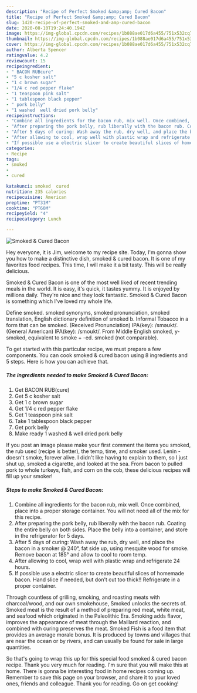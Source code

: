 ```yaml
---
description: "Recipe of Perfect Smoked &amp;amp; Cured Bacon"
title: "Recipe of Perfect Smoked &amp;amp; Cured Bacon"
slug: 1420-recipe-of-perfect-smoked-and-amp-cured-bacon
date: 2020-08-10T19:24:40.194Z
image: https://img-global.cpcdn.com/recipes/1b088ae017d6a455/751x532cq70/smoked-cured-bacon-recipe-main-photo.jpg
thumbnail: https://img-global.cpcdn.com/recipes/1b088ae017d6a455/751x532cq70/smoked-cured-bacon-recipe-main-photo.jpg
cover: https://img-global.cpcdn.com/recipes/1b088ae017d6a455/751x532cq70/smoked-cured-bacon-recipe-main-photo.jpg
author: Alberta Spencer
ratingvalue: 4.2
reviewcount: 15
recipeingredient:
- " BACON RUBcure"
- "5 c kosher salt"
- "1 c brown sugar"
- "1/4 c red pepper flake"
- "1 teaspoon pink salt"
- "1 tablespoon black pepper"
- " pork belly"
- "1 washed  well dried pork belly"
recipeinstructions:
- "Combine all ingredients for the bacon rub, mix well. Once combined, place into a proper storage container. You will not need all of the mix for this recipe."
- "After preparing the pork belly, rub liberally with the bacon rub. Coating the entire belly on both sides. Place the belly into a container, and store in the refrigerator for 5 days."
- "After 5 days of curing: Wash away the rub, dry well, and place the bacon in a smoker @ 240°, fat side up, using mesquite wood for smoke. Remove bacon at 185° and allow to cool to room temp."
- "After allowing to cool, wrap well with plastic wrap and refrigerate 24 hours."
- "If possible use a electric slicer to create beautiful slices of homemade bacon. Hand slice if needed, but don’t cut too thick!! Refrigerate in a proper container."
categories:
- Recipe
tags:
- smoked
- 
- cured

katakunci: smoked  cured 
nutrition: 235 calories
recipecuisine: American
preptime: "PT31M"
cooktime: "PT60M"
recipeyield: "4"
recipecategory: Lunch

---
```



![Smoked &amp; Cured Bacon](https://img-global.cpcdn.com/recipes/1b088ae017d6a455/751x532cq70/smoked-cured-bacon-recipe-main-photo.jpg)

Hey everyone, it is Jim, welcome to my recipe site. Today, I'm gonna show you how to make a distinctive dish, smoked &amp; cured bacon. It is one of my favorites food recipes. This time, I will make it a bit tasty. This will be really delicious.

Smoked &amp; Cured Bacon is one of the most well liked of recent trending meals in the world. It is easy, it's quick, it tastes yummy. It is enjoyed by millions daily. They're nice and they look fantastic. Smoked &amp; Cured Bacon is something which I've loved my whole life.

Define smoked. smoked synonyms, smoked pronunciation, smoked translation, English dictionary definition of smoked b. Informal Tobacco in a form that can be smoked. (Received Pronunciation) IPA(key): /sməʊkt/. (General American) IPA(key): /smoʊkt/. From Middle English smoked, y-smoked, equivalent to smoke +‎ -ed. smoked (not comparable).


To get started with this particular recipe, we must prepare a few components. You can cook smoked &amp; cured bacon using 8 ingredients and 5 steps. Here is how you can achieve that.

<!--inarticleads1-->

##### The ingredients needed to make Smoked &amp; Cured Bacon:

1. Get  BACON RUB(cure)
1. Get 5 c kosher salt
1. Get 1 c brown sugar
1. Get 1/4 c red pepper flake
1. Get 1 teaspoon pink salt
1. Take 1 tablespoon black pepper
1. Get  pork belly
1. Make ready 1 washed &amp; well dried pork belly


If you post an image please make your first comment the items you smoked, the rub used (recipe is better), the temp, time, and smoker used. Lenin - doesn&#39;t smoke, forever alive. I didn&#39;t like having to explain to them, so I just shut up, smoked a cigarette, and looked at the sea. From bacon to pulled pork to whole turkeys, fish, and corn on the cob, these delicious recipes will fill up your smoker! 

<!--inarticleads2-->

##### Steps to make Smoked &amp; Cured Bacon:

1. Combine all ingredients for the bacon rub, mix well. Once combined, place into a proper storage container. You will not need all of the mix for this recipe.
1. After preparing the pork belly, rub liberally with the bacon rub. Coating the entire belly on both sides. Place the belly into a container, and store in the refrigerator for 5 days.
1. After 5 days of curing: Wash away the rub, dry well, and place the bacon in a smoker @ 240°, fat side up, using mesquite wood for smoke. Remove bacon at 185° and allow to cool to room temp.
1. After allowing to cool, wrap well with plastic wrap and refrigerate 24 hours.
1. If possible use a electric slicer to create beautiful slices of homemade bacon. Hand slice if needed, but don’t cut too thick!! Refrigerate in a proper container.


Through countless of grilling, smoking, and roasting meats with charcoal/wood, and our own smokehouse, Smoked unlocks the secrets of. Smoked meat is the result of a method of preparing red meat, white meat, and seafood which originated in the Paleolithic Era. Smoking adds flavor, improves the appearance of meat through the Maillard reaction, and combined with curing preserves the meat. Smoked Fish is a food item that provides an average morale bonus. It is produced by towns and villages that are near the ocean or by rivers, and can usually be found for sale in large quantities. 

So that's going to wrap this up for this special food smoked &amp; cured bacon recipe. Thank you very much for reading. I'm sure that you will make this at home. There is gonna be interesting food in home recipes coming up. Remember to save this page on your browser, and share it to your loved ones, friends and colleague. Thank you for reading. Go on get cooking!
